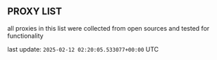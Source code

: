 ## PROXY LIST

all proxies in this list were collected from open sources and tested for functionality

last update: `2025-02-12 02:20:05.533077+00:00` UTC